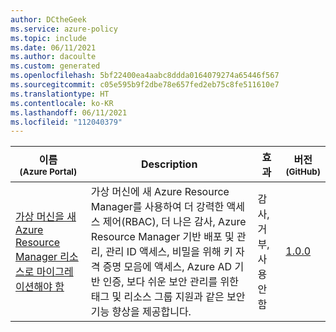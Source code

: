 ```yaml
---
author: DCtheGeek
ms.service: azure-policy
ms.topic: include
ms.date: 06/11/2021
ms.author: dacoulte
ms.custom: generated
ms.openlocfilehash: 5bf22400ea4aabc8ddda0164079274a65446f567
ms.sourcegitcommit: c05e595b9f2dbe78e657fed2eb75c8fe511610e7
ms.translationtype: HT
ms.contentlocale: ko-KR
ms.lasthandoff: 06/11/2021
ms.locfileid: "112040379"
---
```

|이름<br /><sub>(Azure Portal)</sub> |Description |효과 |버전<br /><sub>(GitHub)</sub> |
|---|---|---|---|
|[가상 머신을 새 Azure Resource Manager 리소스로 마이그레이션해야 함](https://portal.azure.com/#blade/Microsoft_Azure_Policy/PolicyDetailBlade/definitionId/%2Fproviders%2FMicrosoft.Authorization%2FpolicyDefinitions%2F1d84d5fb-01f6-4d12-ba4f-4a26081d403d) |가상 머신에 새 Azure Resource Manager를 사용하여 더 강력한 액세스 제어(RBAC), 더 나은 감사, Azure Resource Manager 기반 배포 및 관리, 관리 ID 액세스, 비밀을 위해 키 자격 증명 모음에 액세스, Azure AD 기반 인증, 보다 쉬운 보안 관리를 위한 태그 및 리소스 그룹 지원과 같은 보안 기능 향상을 제공합니다. |감사, 거부, 사용 안 함 |[1.0.0](https://github.com/Azure/azure-policy/blob/master/built-in-policies/policyDefinitions/Compute/ClassicCompute_Audit.json) |
